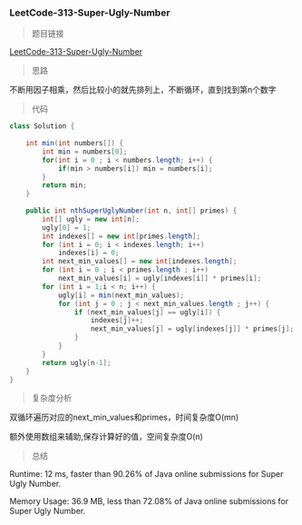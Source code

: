 ### LeetCode-313-Super-Ugly-Number

> 题目链接

[LeetCode-313-Super-Ugly-Number](https://leetcode.com/problems/super-ugly-number/)

> 思路

不断用因子相乘，然后比较小的就先排列上，不断循环，直到找到第n个数字

> 代码

```java
class Solution {
    
    int min(int numbers[]) {
        int min = numbers[0];
        for(int i = 0 ; i < numbers.length; i++) {
            if(min > numbers[i]) min = numbers[i];
        }
        return min;
    }
    
    public int nthSuperUglyNumber(int n, int[] primes) {
        int[] ugly = new int[n];
        ugly[0] = 1;
        int indexes[] = new int[primes.length];
        for (int i = 0; i < indexes.length; i++)
            indexes[i] = 0;
        int next_min_values[] = new int[indexes.length];
        for (int i = 0 ; i < primes.length ; i++) 
            next_min_values[i] = ugly[indexes[i]] * primes[i];
        for (int i = 1;i < n; i++) {
            ugly[i] = min(next_min_values);
            for (int j = 0 ; j < next_min_values.length ; j++) {
                if (next_min_values[j] == ugly[i]) {
                    indexes[j]++;
                    next_min_values[j] = ugly[indexes[j]] * primes[j];
                }
            }
        }
        return ugly[n-1];
    }
}
```

> 复杂度分析

双循环遍历对应的next_min_values和primes，时间复杂度O(mn)

额外使用数组来辅助,保存计算好的值，空间复杂度O(n)

> 总结

Runtime: 12 ms, faster than 90.26% of Java online submissions for Super Ugly Number.

Memory Usage: 36.9 MB, less than 72.08% of Java online submissions for Super Ugly Number.
